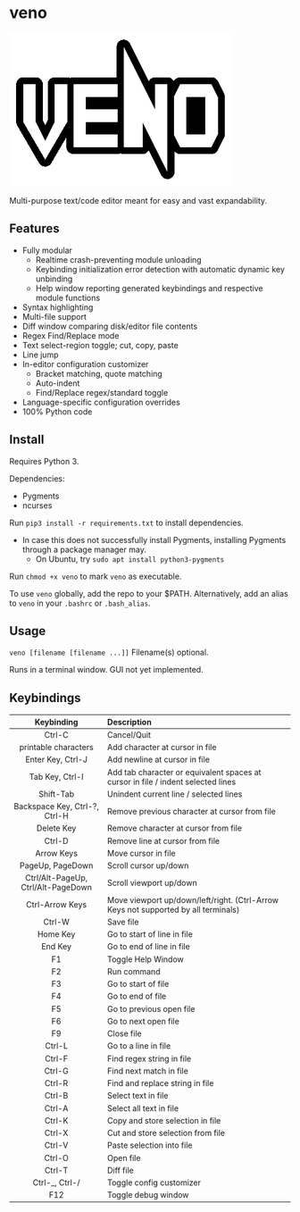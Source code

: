 # veno

![](logo.png)

Multi-purpose text/code editor meant for easy and vast expandability.

## Features

 - Fully modular
   - Realtime crash-preventing module unloading
   - Keybinding initialization error detection with automatic dynamic key unbinding
   - Help window reporting generated keybindings and respective module functions
 - Syntax highlighting
 - Multi-file support
 - Diff window comparing disk/editor file contents
 - Regex Find/Replace mode
 - Text select-region toggle; cut, copy, paste
 - Line jump
 - In-editor configuration customizer
   - Bracket matching, quote matching
   - Auto-indent
   - Find/Replace regex/standard toggle
 - Language-specific configuration overrides
 - 100% Python code

## Install

Requires Python 3.

Dependencies:
 - Pygments
 - ncurses

Run `pip3 install -r requirements.txt` to install dependencies.
 - In case this does not successfully install Pygments, installing Pygments through a package manager may.
   - On Ubuntu, try `sudo apt install python3-pygments`

Run `chmod +x veno` to mark `veno` as executable.

To use `veno` globally, add the repo to your $PATH. Alternatively, add an alias to `veno` in your `.bashrc` or `.bash_alias`.

## Usage

`veno [filename [filename ...]]` Filename(s) optional.

Runs in a terminal window. GUI not yet implemented.

## Keybindings

|Keybinding|Description|
|:-:|:--|
|Ctrl-C|Cancel/Quit|
|printable characters|Add character at cursor in file|
|Enter Key, Ctrl-J|Add newline at cursor in file|
|Tab Key, Ctrl-I|Add tab character or equivalent spaces at cursor in file / indent selected lines|
|Shift-Tab|Unindent current line / selected lines|
|Backspace Key, Ctrl-?, Ctrl-H|Remove previous character at cursor from file|
|Delete Key|Remove character at cursor from file|
|Ctrl-D|Remove line at cursor from file|
|Arrow Keys|Move cursor in file|
|PageUp, PageDown|Scroll cursor up/down|
|Ctrl/Alt-PageUp, Ctrl/Alt-PageDown|Scroll viewport up/down|
|Ctrl-Arrow Keys|Move viewport up/down/left/right.  (Ctrl-Arrow Keys not supported by all terminals)|
|Ctrl-W|Save file|
|Home Key|Go to start of line in file|
|End Key|Go to end of line in file|
|F1|Toggle Help Window|
|F2|Run command|
|F3|Go to start of file|
|F4|Go to end of file|
|F5|Go to previous open file|
|F6|Go to next open file|
|F9|Close file|
|Ctrl-L|Go to a line in file|
|Ctrl-F|Find regex string in file|
|Ctrl-G|Find next match in file|
|Ctrl-R|Find and replace string in file|
|Ctrl-B|Select text in file|
|Ctrl-A|Select all text in file|
|Ctrl-K|Copy and store selection in file|
|Ctrl-X|Cut and store selection from file|
|Ctrl-V|Paste selection into file|
|Ctrl-O|Open file|
|Ctrl-T|Diff file|
|Ctrl-_, Ctrl-/|Toggle config customizer|
|F12|Toggle debug window|

